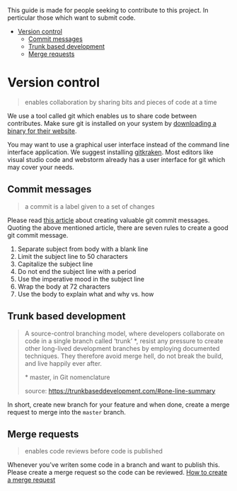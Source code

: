 This guide is made for people seeking to contribute to this project. In perticular those which want to submit code.

- [Version control](#version-control)
  - [Commit messages](#commit-messages)
  - [Trunk based development](#trunk-based-development)
  - [Merge requests](#merge-requests)

# Version control
> enables collaboration by sharing bits and pieces of code at a time

We use a tool called git which enables us to share code between contributes. Make sure git is installed on your system by [downloading a binary for their website](https://git-scm.com/downloads).

You may want to use a graphical user interface instead of the command line interface application. We suggest installing [gitkraken](https://www.gitkraken.com/). Most editors like visual studio code and webstorm already has a user interface for git which may cover your needs.

## Commit messages
> a commit is a label given to a set of changes

Please read [this article](https://chris.beams.io/posts/git-commit/) about creating valuable git commit messages.
Quoting the above mentioned article, there are seven rules to create a good git commit message.

1. Separate subject from body with a blank line
2. Limit the subject line to 50 characters
3. Capitalize the subject line
4. Do not end the subject line with a period
5. Use the imperative mood in the subject line
6. Wrap the body at 72 characters
7. Use the body to explain what and why vs. how

## Trunk based development
> A source-control branching model, where developers collaborate on code in a single branch called ‘trunk’ *, resist any pressure to create other long-lived development branches by employing documented techniques. They therefore avoid merge hell, do not break the build, and live happily ever after.
>
>\* master, in Git nomenclature
>
>source: https://trunkbaseddevelopment.com/#one-line-summary

In short, create new branch for your feature and when done, create a merge request to merge into the `master` branch.

## Merge requests
> enables code reviews before code is published

Whenever you've writen some code in a branch and want to publish this. Please create a merge request so the code can be reviewed.
[How to create a merge request](https://docs.gitlab.com/ee/user/project/merge_requests/creating_merge_requests.html)

